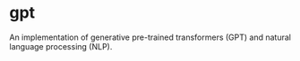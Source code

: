# gpt
An implementation of generative pre-trained transformers (GPT) and natural language processing (NLP). 
